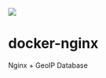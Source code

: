 [![](https://images.microbadger.com/badges/image/teego/nginx.svg)](http://microbadger.com/images/teego/nginx "Get your own image badge on microbadger.com")

# docker-nginx
Nginx + GeoIP Database
